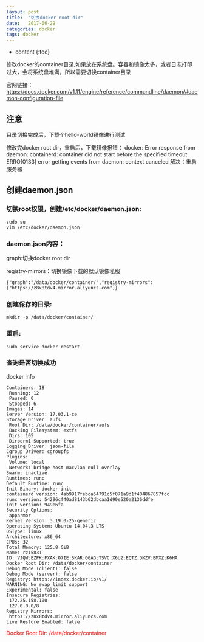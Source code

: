 ```yaml
---
layout: post
title:  "切换docker root dir"
date:   2017-06-29
categories: docker
tags: docker
---
```


* content
{:toc}

修改docker的container目录,如果放在系统盘。容器和镜像太多，或者日志打印过大，会将系统盘堆满，所以需要切换container目录

官网链接：https://docs.docker.com/v1.11/engine/reference/commandline/daemon/#daemon-configuration-file








## 注意

目录切换完成后，下载个hello-world镜像进行测试

修改完docker root dir，重启后，下载镜像报错：
docker: Error response from daemon: containerd: container did not start before the specified timeout.
ERRO[0133] error getting events from daemon: context canceled
解决：重启服务器


## 创建daemon.json


### 切换root权限，创建/etc/docker/daemon.json:

	sudo su
	vim /etc/docker/daemon.json

### daemon.json内容：

graph:切换docker root dir

registry-mirrors：切换镜像下载的默认镜像私服

	{"graph":"/data/docker/container/","registry-mirrors": ["https://z8x8tdv4.mirror.aliyuncs.com"]}
 

### 创建保存的目录:

	mkdir -p /data/docker/container/
 

### 重启:

	sudo service docker restart
 
### 查询是否切换成功

docker info
 
	Containers: 18
	 Running: 12
	 Paused: 0
	 Stopped: 6
	Images: 14
	Server Version: 17.03.1-ce
	Storage Driver: aufs
	 Root Dir: /data/docker/container/aufs
	 Backing Filesystem: extfs
	 Dirs: 105
	 Dirperm1 Supported: true
	Logging Driver: json-file
	Cgroup Driver: cgroupfs
	Plugins: 
	 Volume: local
	 Network: bridge host macvlan null overlay
	Swarm: inactive
	Runtimes: runc
	Default Runtime: runc
	Init Binary: docker-init
	containerd version: 4ab9917febca54791c5f071a9d1f404867857fcc
	runc version: 54296cf40ad8143b62dbcaa1d90e520a2136ddfe
	init version: 949e6fa
	Security Options:
	 apparmor
	Kernel Version: 3.19.0-25-generic
	Operating System: Ubuntu 14.04.3 LTS
	OSType: linux
	Architecture: x86_64
	CPUs: 32
	Total Memory: 125.8 GiB
	Name: rz15831
	ID: VJQW:EZPK:FXAK:O7IE:SKAR:OGAG:TSVC:X6U2:EQTZ:DKZV:BMXZ:K6HA
	Docker Root Dir: /data/docker/container
	Debug Mode (client): false
	Debug Mode (server): false
	Registry: https://index.docker.io/v1/
	WARNING: No swap limit support
	Experimental: false
	Insecure Registries:
	 172.25.158.100
	 127.0.0.0/8
	Registry Mirrors:
	 https://z8x8tdv4.mirror.aliyuncs.com
	Live Restore Enabled: false

<font color="red">Docker Root Dir: /data/docker/container</font>
